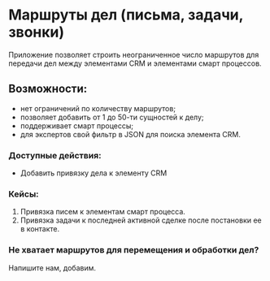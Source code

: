 # Маршруты дел (письма, задачи, звонки)
<!-- desc-start -->
Приложение позволяет строить неограниченное число маршрутов для передачи дел между элементами CRM и элементами смарт процессов.

## Возможности:

* нет ограничений по количеству маршрутов;
* позволяет добавить от 1 до 50-ти сущностей к делу;
* поддерживает смарт процессы;
* для экспертов свой фильтр в JSON для поиска элемента CRM.

### Доступные действия:

* Добавить привязку дела к элементу CRM

### Кейсы:

1. Привязка писем к элементам смарт процесса. 
2. Привязка задачи к последней активной сделке после постановки ее в контакте.

<!-- desc-end -->

### Не хватает маршрутов для перемещения и обработки дел?

Напишите нам, добавим.